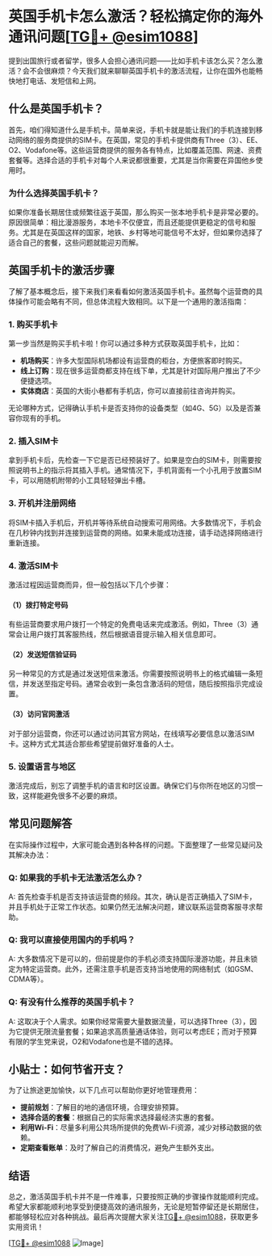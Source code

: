 # 英国手机卡怎么激活？轻松搞定你的海外通讯问题[[TG💪+ @esim1088](https://t.me/s/esim1088)]

提到出国旅行或者留学，很多人会担心通讯问题——比如手机卡该怎么买？怎么激活？会不会很麻烦？今天我们就来聊聊英国手机卡的激活流程，让你在国外也能畅快地打电话、发短信和上网。

## 什么是英国手机卡？

首先，咱们得知道什么是手机卡。简单来说，手机卡就是能让我们的手机连接到移动网络的服务商提供的SIM卡。在英国，常见的手机卡提供商有Three（3）、EE、O2、Vodafone等。这些运营商提供的服务各有特点，比如覆盖范围、网速、资费套餐等。选择合适的手机卡对每个人来说都很重要，尤其是当你需要在异国他乡使用时。

### 为什么选择英国手机卡？

如果你准备长期居住或频繁往返于英国，那么购买一张本地手机卡是非常必要的。原因很简单：相比漫游服务，本地卡不仅便宜，而且还能提供更稳定的信号和服务。尤其是在英国这样的国家，地铁、乡村等地可能信号不太好，但如果你选择了适合自己的套餐，这些问题就能迎刃而解。

## 英国手机卡的激活步骤

了解了基本概念后，接下来我们来看看如何激活英国手机卡。虽然每个运营商的具体操作可能会略有不同，但总体流程大致相同。以下是一个通用的激活指南：

### 1. 购买手机卡

第一步当然是购买手机卡啦！你可以通过多种方式获取英国手机卡，比如：

- **机场购买**：许多大型国际机场都设有运营商的柜台，方便旅客即时购买。
- **线上订购**：现在很多运营商都支持在线下单，尤其是针对国际用户推出了不少便捷选项。
- **实体商店**：英国的大街小巷都有手机店，你可以直接前往咨询并购买。

无论哪种方式，记得确认手机卡是否支持你的设备类型（如4G、5G）以及是否兼容你现有的手机。

### 2. 插入SIM卡

拿到手机卡后，先检查一下它是否已经预装好了。如果是空白的SIM卡，则需要按照说明书上的指示将其插入手机。通常情况下，手机背面有一个小孔用于放置SIM卡，可以用随机附带的小工具轻轻弹出卡槽。

### 3. 开机并注册网络

将SIM卡插入手机后，开机并等待系统自动搜索可用网络。大多数情况下，手机会在几秒钟内找到并连接到运营商的网络。如果未能成功连接，请手动选择网络进行重新连接。

### 4. 激活SIM卡

激活过程因运营商而异，但一般包括以下几个步骤：

#### （1）拨打特定号码

有些运营商要求用户拨打一个特定的免费电话来完成激活。例如，Three（3）通常会让用户拨打其客服热线，然后根据语音提示输入相关信息即可。

#### （2）发送短信验证码

另一种常见的方式是通过发送短信来激活。你需要按照说明书上的格式编辑一条短信，并发送至指定号码。通常会收到一条包含激活码的短信，随后按照指示完成设置。

#### （3）访问官网激活

对于部分运营商，你还可以通过访问其官方网站，在线填写必要信息以激活SIM卡。这种方式尤其适合那些希望提前做好准备的人士。

### 5. 设置语言与地区

激活完成后，别忘了调整手机的语言和时区设置。确保它们与你所在地区的习惯一致，这样能避免很多不必要的麻烦。

## 常见问题解答

在实际操作过程中，大家可能会遇到各种各样的问题。下面整理了一些常见疑问及其解决办法：

### Q: 如果我的手机卡无法激活怎么办？

A: 首先检查手机是否支持该运营商的频段。其次，确认是否正确插入了SIM卡，并且手机处于正常工作状态。如果仍然无法解决问题，建议联系运营商客服寻求帮助。

### Q: 我可以直接使用国内的手机吗？

A: 大多数情况下是可以的，但前提是你的手机必须支持国际漫游功能，并且未锁定为特定运营商。此外，还需注意手机是否支持当地使用的网络制式（如GSM、CDMA等）。

### Q: 有没有什么推荐的英国手机卡？

A: 这取决于个人需求。如果你经常需要大量数据流量，可以选择Three（3），因为它提供无限流量套餐；如果追求高质量通话体验，则可以考虑EE；而对于预算有限的学生党来说，O2和Vodafone也是不错的选择。

## 小贴士：如何节省开支？

为了让旅途更加愉快，以下几点可以帮助你更好地管理费用：

- **提前规划**：了解目的地的通信环境，合理安排预算。
- **选择合适的套餐**：根据自己的实际需求选择最经济实惠的套餐。
- **利用Wi-Fi**：尽量多利用公共场所提供的免费Wi-Fi资源，减少对移动数据的依赖。
- **定期查看账单**：及时了解自己的消费情况，避免产生额外支出。

## 结语

总之，激活英国手机卡并不是一件难事，只要按照正确的步骤操作就能顺利完成。希望大家都能顺利地享受到便捷高效的通讯服务，无论是短暂停留还是长期居住，都能够轻松应对各种挑战。最后再次提醒大家关注[TG💪+ @esim1088](https://t.me/s/esim1088)，获取更多实用资讯！

[[TG💪+ @esim1088](https://t.me/s/esim1088) ![Image](https://i.postimg.cc/4NQfJmqS/Snipaste-2025-05-13-00-14-12.png)]